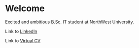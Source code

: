 # Welcome

Excited and ambitious B.Sc. IT student at NorthWest University.




Link to [LinkedIn](https://www.linkedin.com/in/wimpie-botha-1b5902320/)

Link to [Virtual CV](https://wimpie-botha.github.io)
<!--
**Wimpie-Botha/Wimpie-Botha** is a ✨ _special_ ✨ repository because its `README.md` (this file) appears on your GitHub profile.

Here are some ideas to get you started:

- 🔭 I’m currently working on ...
- 🌱 I’m currently learning ...
- 👯 I’m looking to collaborate on ...
- 🤔 I’m looking for help with ...
- 💬 Ask me about ...
- 📫 How to reach me: ...
- 😄 Pronouns: ...
- ⚡ Fun fact: ...
-->
